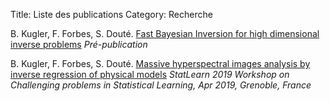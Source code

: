 Title: Liste des publications
Category: Recherche


B. Kugler, F. Forbes, S. Douté. [Fast Bayesian Inversion for high dimensional inverse problems](https://hal.archives-ouvertes.fr/hal-02908364)
*Pré-publication*


B. Kugler, F. Forbes, S. Douté. [Massive hyperspectral images analysis by inverse regression of physical models](https://hal.archives-ouvertes.fr/hal-02423640)
*StatLearn 2019 Workshop on Challenging problems in Statistical Learning, Apr 2019, Grenoble, France*
